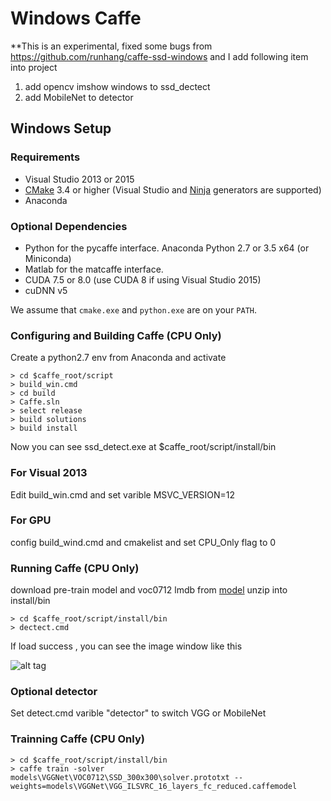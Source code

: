 # Windows Caffe

**This is an experimental, fixed some bugs from https://github.com/runhang/caffe-ssd-windows
and I add following item into project 
1. add opencv imshow windows to ssd_dectect
2. add MobileNet to detector

## Windows Setup

### Requirements

 - Visual Studio 2013 or 2015
 - [CMake](https://cmake.org/) 3.4 or higher (Visual Studio and [Ninja](https://ninja-build.org/) generators are supported)
 - Anaconda 

### Optional Dependencies

 - Python for the pycaffe interface. Anaconda Python 2.7 or 3.5 x64 (or Miniconda)
 - Matlab for the matcaffe interface.
 - CUDA 7.5 or 8.0 (use CUDA 8 if using Visual Studio 2015)
 - cuDNN v5

 We assume that `cmake.exe` and `python.exe` are on your `PATH`.

### Configuring and Building Caffe (CPU Only)
Create a python2.7 env from Anaconda and activate
```
> cd $caffe_root/script
> build_win.cmd
> cd build
> Caffe.sln
> select release
> build solutions
> build install
```
Now you can see ssd_detect.exe at $caffe_root/script/install/bin

### For Visual 2013
Edit build_win.cmd and set varible MSVC_VERSION=12

### For GPU

config build_wind.cmd and cmakelist and set CPU_Only flag to 0

### Running Caffe (CPU Only)
download pre-train model and voc0712 lmdb from [model](https://drive.google.com/file/d/1Wwx6616HRk2eNI7eDZsr3Ijuv2dokCks/view?usp=sharing)
unzip into install/bin
```
> cd $caffe_root/script/install/bin
> dectect.cmd
```
If load success , you can see the image window like this 

![alt tag](https://drive.google.com/file/d/15dmQVO0i0wOD28wXQOrLhjg7-UvS7K9O/view?usp=sharing "Result")

### Optional detector

Set detect.cmd varible "detector" to switch VGG or MobileNet

### Trainning Caffe (CPU Only)
```
> cd $caffe_root/script/install/bin
> caffe train -solver models\VGGNet\VOC0712\SSD_300x300\solver.prototxt --weights=models\VGGNet\VGG_ILSVRC_16_layers_fc_reduced.caffemodel
```

